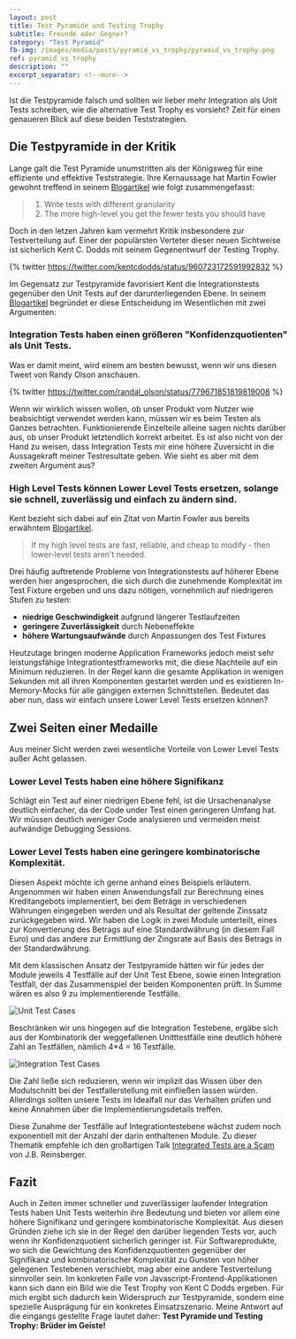 ```yaml
---
layout: post
title: Test Pyramide und Testing Trophy
subtitle: Freunde oder Gegner?
category: "Test Pyramid"
fb-img: /images/media/posts/pyramid_vs_trophy/pyramid_vs_trophy.png
ref: pyramid_vs_trophy
description: ""
excerpt_separator: <!--more-->
---
```


Ist die Testpyramide falsch und sollten wir lieber mehr Integration als Unit Tests schreiben, wie die alternative Test Trophy es vorsieht? Zeit für einen genaueren Blick auf diese beiden Teststrategien. 

<!--more-->

## Die Testpyramide in der Kritik
Lange galt die Test Pyramide unumstritten als der Königsweg für eine effiziente und effektive Teststrategie. Ihre Kernaussage hat Martin Fowler gewohnt treffend in seinem [Blogartikel](https://martinfowler.com/articles/practical-test-pyramid.html#TheTestPyramid) wie folgt zusammengefasst:

> 1. Write tests with different granularity
> 2. The more high-level you get the fewer tests you should have

Doch in den letzen Jahren kam vermehrt Kritik insbesondere zur Testverteilung auf. Einer der populärsten Verteter dieser neuen Sichtweise ist sicherlich Kent C. Dodds mit seinem Gegenentwurf der Testing Trophy.

{% twitter https://twitter.com/kentcdodds/status/960723172591992832 %}

Im Gegensatz zur Testpyramide favorisiert Kent die Integrationstests gegenüber den Unit Tests auf der darunterliegenden Ebene. In seinem [Blogartikel](https://kentcdodds.com/blog/write-tests) begründet er diese Entscheidung im Wesentlichen mit zwei Argumenten:

### Integration Tests haben einen größeren "Konfidenzquotienten" als Unit Tests. 
Was er damit meint, wird einem am besten bewusst, wenn wir uns diesen Tweet von Randy Olson anschauen.

{% twitter https://twitter.com/randal_olson/status/779671851819819008 %}

Wenn wir wirklich wissen wollen, ob unser Produkt vom Nutzer wie beabsichtigt verwendet werden kann, müssen wir es beim Testen als Ganzes betrachten. Funktionierende Einzelteile alleine sagen nichts darüber aus, ob unser Produkt letztendlich korrekt arbeitet. Es ist also nicht von der Hand zu weisen, dass Integration Tests mir eine höhere Zuversicht in die Aussagekraft meiner Testresultate geben. Wie sieht es aber mit dem zweiten Argument aus?

### High Level Tests können Lower Level Tests ersetzen, solange sie schnell, zuverlässig und einfach zu ändern sind.
Kent bezieht sich dabei auf ein Zitat von Martin Fowler aus bereits erwähntem [Blogartikel](https://martinfowler.com/articles/practical-test-pyramid.html#TheTestPyramid).

> If my high level tests are fast, reliable, and cheap to modify - then lower-level tests aren't needed. 

Drei häufig auftretende Probleme von Integrationstests auf höherer Ebene werden hier angesprochen, die sich durch die zunehmende Komplexität im Test Fixture ergeben und uns dazu nötigen, vornehmlich auf niedrigeren Stufen zu testen:

- **niedrige Geschwindigkeit** aufgrund längerer Testlaufzeiten
- **geringere Zuverlässigkeit** durch Nebeneffekte
- **höhere Wartungsaufwände** durch Anpassungen des Test Fixtures

Heutzutage bringen moderne Application Frameworks jedoch meist sehr leistungsfähige Integrationtestframeworks mit, die diese Nachteile auf ein Minimum reduzieren. In der Regel kann die gesamte Applikation in wenigen Sekunden mit all ihren Komponenten gestartet werden und es existieren In-Memory-Mocks für alle gängigen externen Schnittstellen. Bedeutet das aber nun, dass wir einfach unsere Lower Level Tests ersetzen können?

## Zwei Seiten einer Medaille
Aus meiner Sicht werden zwei wesentliche Vorteile von Lower Level Tests außer Acht gelassen.

### Lower Level Tests haben eine höhere Signifikanz
Schlägt ein Test auf einer niedrigen Ebene fehl, ist die Ursachenanalyse deutlich einfacher, da der Code under Test einen geringeren Umfang hat. Wir müssen deutlich weniger Code analysieren und vermeiden meist aufwändige Debugging Sessions.

### Lower Level Tests haben eine geringere kombinatorische Komplexität.

Diesen Aspekt möchte ich gerne anhand eines Beispiels erläutern. Angenommen wir haben einen Anwendungsfall zur Berechnung eines Kreditangebots implementiert, bei dem Beträge in verschiedenen Währungen eingegeben werden und als Resultat der geltende Zinssatz zurückgegeben wird. Wir haben die Logik in zwei Module unterteilt, eines zur Konvertierung des Betrags auf eine Standardwährung (in diesem Fall Euro) und das andere zur Ermittlung der Zingsrate auf Basis des Betrags in der Standardwährung.

Mit dem klassischen Ansatz der Testpyramide hätten wir für jedes der Module jeweils 4 Testfälle auf der Unit Test Ebene, sowie einen Integration Testfall, der das Zusammenspiel der beiden Komponenten prüft. In Summe wären es also 9 zu implementierende Testfälle.

![Unit Test Cases](/images/postinline/posts/pyramid_vs_trophy/unit_tests.png)

Beschränken wir uns hingegen auf die Integration Testebene, ergäbe sich aus der Kombinatorik der weggefallenen Unitttestfälle eine deutlich höhere Zahl an Testfällen, nämlich 4*4 = 16 Testfälle. 

![Integration Test Cases](/images/postinline/posts/pyramid_vs_trophy/integration_test.png)

Die Zahl ließe sich reduzieren, wenn wir implizit das Wissen über den Modulschnitt bei der Testfallerstellung mit einfließen lassen würden. Allerdings sollten unsere Tests im Idealfall nur das Verhalten prüfen und keine Annahmen über die Implementierungsdetails treffen.

Diese Zunahme der Testfälle auf Integrationtestebene wächst zudem noch exponentiell mit der Anzahl der darin enthaltenen Module. Zu dieser Thematik empfehle ich den großartigen Talk [Integrated Tests are a Scam](https://www.youtube.com/watch?v=VDfX44fZoMc) von J.B. Reinsberger.

## Fazit
Auch in Zeiten immer schneller und zuverlässiger laufender Integration Tests haben Unit Tests weiterhin ihre Bedeutung und bieten vor allem eine höhere Signifikanz und geringere kombinatorische Komplexität. Aus diesen Gründen ziehe ich sie in der Regel den darüber liegenden Tests vor, auch wenn ihr Konfidenzquotient sicherlich geringer ist. Für Softwareprodukte, wo sich die Gewichtung des Konfidenzquotienten gegenüber der Signifikanz und kombinatorischer Komplexität zu Gunsten von höher gelegenen Testebenen verschiebt, mag aber eine andere Testverteilung sinnvoller sein. Im konkreten Falle von Javascript-Frontend-Applikationen kann sich dann ein Bild wie die Test Trophy von Kent C Dodds ergeben. Für mich ergibt sich dadurch kein Widerspruch zur Testpyramide, sondern eine spezielle Ausprägung für ein konkretes Einsatzszenario. Meine Antwort auf die eingangs gestellte Frage lautet daher: **Test Pyramide und Testing Trophy: Brüder im Geiste!**